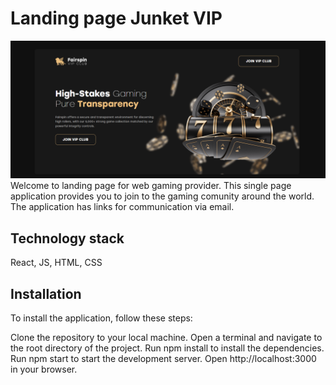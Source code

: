 # Landing page Junket VIP

![alt text](src/images/readme.png "description")
Welcome to landing page for web gaming provider.
This single page application provides you to join to the gaming comunity around the world.
The application has links for communication via email.

## Technology stack

React, JS, HTML, CSS

## Installation

To install the application, follow these steps:

Clone the repository to your local machine.
Open a terminal and navigate to the root directory of the project.
Run npm install to install the dependencies.
Run npm start to start the development server.
Open http://localhost:3000 in your browser.
